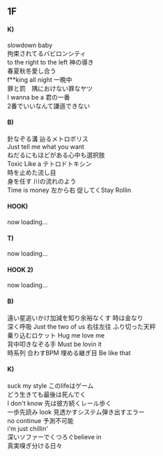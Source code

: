 ## 1F

#### K)

slowdown baby  
拘束されてるバビロンシティ  
to the right to the left 神の導き  
春夏秋冬愛し合う  
f\*\*king all night 一晩中  
罪と罰　隅におけない罪なヤツ  
I wanna be a 君の一番  
2番でいいなんて謙遜できない

#### B)

針なぞる溝 辿るメトロポリス  
Just tell me what you want  
ねだるにもほどがある心中も選択肢  
Toxic Like a テトロドトキシン  
時を止めた流し目  
身を任す 川の流れのよう  
Time is money 左から右 促してくStay Rollin  

#### HOOK)

now loading...

#### T)

now loading...

#### HOOK 2)

now loading...

#### B)

遠い星追いかけ加減を知り余裕なくす 時は金なり  
深く呼吸 Just the two of us 右往左往 ふり切った天秤  
乗り込むロケット Hug me love me  
背中叩きなぞる手 Must be lovin it  
時系列 合わすBPM 埋める継ぎ目 Be like that  

#### K)

suck my style このlifeはゲーム  
どう生きても最後は死んでく  
I don't know 先は彼方続くレール歩く  
一歩先読み look 見透かすシステム弾き出すエラー  
no continue 予測不可能  
i'm just chillin'  
深いソファーでくつろぐbelieve in  
真実嗅ぎ分ける日々
